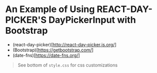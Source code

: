 # An Example of Using REACT-DAY-PICKER'S DayPickerInput with Bootstrap

- (react-day-picker)[http://react-day-picker.js.org/] 
- (Bootstrap)[https://getbootstrap.com/]
- (date-fns)[https://date-fns.org/]

> See bottom of `style.css` for css customizations